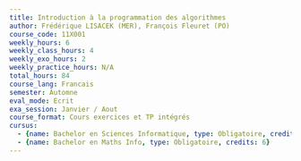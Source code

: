 ```yaml
---
title: Introduction à la programmation des algorithmes 
author: Frédérique LISACEK (MER), François Fleuret (PO)
course_code: 11X001
weekly_hours: 6
weekly_class_hours: 4
weekly_exo_hours: 2
weekly_practice_hours: N/A
total_hours: 84
course_lang: Francais
semester: Automne
eval_mode: Ecrit
exa_session: Janvier / Aout
course_format: Cours exercices et TP intégrés
cursus:
  - {name: Bachelor en Sciences Informatique, type: Obligatoire, credits: 6}
  - {name: Bachelor en Maths Info, type: Obligatoire, credits: 6}
---
```


